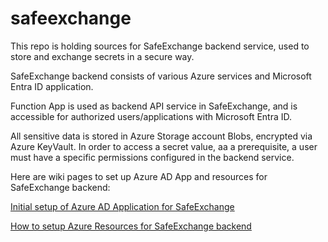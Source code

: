 # safeexchange
  This repo is holding sources for SafeExchange backend service, used to store and exchange secrets in a secure way.

  SafeExchange backend consists of various Azure services and Microsoft Entra ID application.

  Function App is used as backend API service in SafeExchange, and is accessible for authorized users/applications with Microsoft Entra ID.

  All sensitive data is stored in Azure Storage account Blobs, encrypted via Azure KeyVault. In order to access a secret value, aa a prerequisite, a user must have a specific permissions configured in the backend service.

Here are wiki pages to set up Azure AD App and resources for SafeExchange backend:

[Initial setup of Azure AD Application for SafeExchange](https://github.com/yury-opolev/safeexchange/wiki/Initial-Setup-of-Azure-AD-Application-for-SafeExchange)

[How to setup Azure Resources for SafeExchange backend](https://github.com/yury-opolev/safeexchange/wiki/How-to-setup-Azure-Resources-for-SafeExchange-backend)
